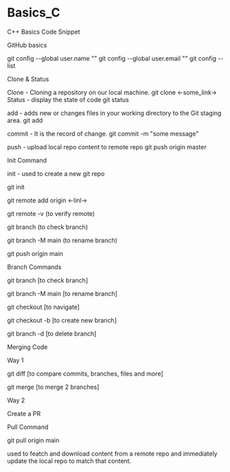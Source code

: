 # Basics_C
C++ Basics Code  Snippet


GitHub basics


git config --global user.name "<username>"
git config --global user.email "<email-id>"
git config --list


Clone & Status

Clone - Cloning a repository on our local machine.
  git clone <-some_link->
Status - display the state of code
  git status

add - adds new or changes files in your working directory to the Git staging area.
    git add <file name>

commit - It is the record of change.
   git commit -m "some message"

push - upload local repo content to remote repo
  git push origin master

Init Command

init - used to create a new git repo

git init 

git remote add origin <-linl->

git remote -v (to verify remote)

git branch (to check branch)

git branch -M main (to rename branch)

git push origin main


Branch Commands

git branch [to check branch]

git branch -M main [to rename branch]

git checkout <branch name> [to navigate]

git checkout -b <new branch name> [to create new branch]

git branch -d <branch name> [to delete branch]

Merging Code

Way 1 

git diff <branch name> [to compare commits, branches, files and more]

git merge <branch name> [to merge 2 branches]


Way 2


Create a PR

Pull Command

git pull origin main 

used to featch and download content from a remote repo and immediately update the local repo to match that content.